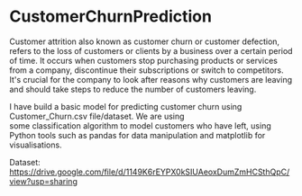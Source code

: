 # CustomerChurnPrediction

Customer attrition also known as customer churn or customer defection, refers to the loss of customers or clients by a business over a certain period of time. It occurs when customers stop purchasing products or services from a company, discontinue their subscriptions or switch to competitors. It's crucial for the company to look after reasons why customers are leaving and should take steps to reduce the number of customers leaving.

I have build a basic model for predicting customer churn using Customer_Churn.csv file/dataset. We are using some classification algorithm to model customers who have left, using Python tools such as pandas for data manipulation and matplotlib for visualisations.

Dataset: https://drive.google.com/file/d/1149K6rEYPX0kSIUAeoxDumZmHCSthQpC/view?usp=sharing
